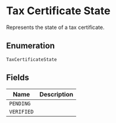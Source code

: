 # Tax Certificate State

Represents the state of a tax certificate.

## Enumeration

`TaxCertificateState`

## Fields

| Name | Description |
|  --- | --- |
| `PENDING` |  |
| `VERIFIED` |  |
